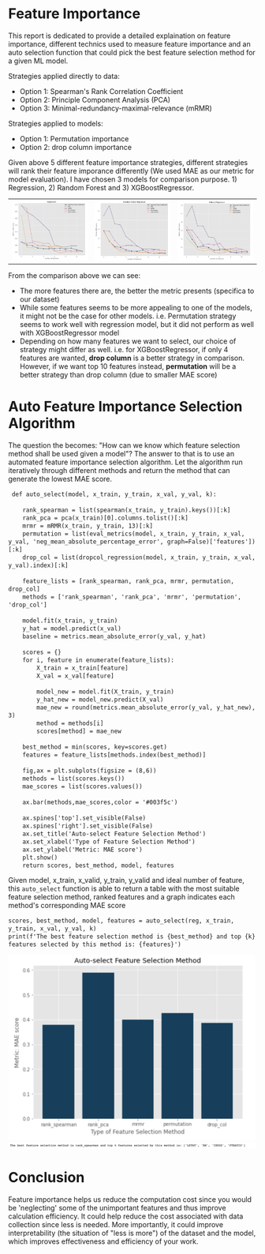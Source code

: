# Feature Importance

This report is dedicated to provide a detailed explaination on feature importance, different technics used to measure feature importance and an auto selection function that could pick the best feature selection method for a given ML model.

Strategies applied directly to data:
- Option 1: Spearman's Rank Correlation Coefficient
- Option 2: Principle Component Analysis (PCA)
- Option 3: Minimal-redundancy-maximal-relevance (mRMR)

Strategies applied to models:
- Option 1: Permutation importance
- Option 2: drop column importance


Given above 5 different feature importance strategies, different strategies will rank their feature imporance differently (We used MAE as our metric for model evaluation). I have chosen 3 models for comparison purpose. 1) Regression, 2) Random Forest and 3) XGBoostRegressor. 

<table border="0">
<tr valign="top" border="0">
<td border="0"><img src="image/Regression_comp.png" width="100%"></a></td>
<td border="0"><img src="image/RF_comp.png" width="100%"></a></td>	
<td border="0"><img src="image/XGBoostRegressor_comp.png" width="100%"></a></td>	
</tr>
</table>

From the comparison above we can see:
- The more features there are, the better the metric presents (specifica to our dataset)
- While some features seems to be more appealing to one of the models, it might not be the case for other models. i.e. Permutation strategy seems to work well with regression model, but it did not perform as well with XGBoostRegressor model
- Depending on how many features we want to select, our choice of strategy might differ as well. i.e. for XGBoostRegressor, if only 4 features are wanted, **drop column** is a better strategy in comparison. However, if we want top 10 features instead, **permutation** will be a better strategy than drop column (due to smaller MAE score)

# Auto Feature Importance Selection Algorithm

The question the becomes: "How can we know which feature selection method shall be used given a model"? The answer to that is to use an automated feature importance selection algorithm. Let the algorithm run iteratively through different methods and return the method that can generate the lowest MAE score. 
```
 def auto_select(model, x_train, y_train, x_val, y_val, k):
    
    rank_spearman = list(spearman(x_train, y_train).keys())[:k]
    rank_pca = pca(x_train)[0].columns.tolist()[:k]
    mrmr = mRMR(x_train, y_train, 13)[:k]
    permutation = list(eval_metrics(model, x_train, y_train, x_val, y_val, 'neg_mean_absolute_percentage_error', graph=False)['features'])[:k]
    drop_col = list(dropcol_regression(model, x_train, y_train, x_val, y_val).index)[:k]
    
    feature_lists = [rank_spearman, rank_pca, mrmr, permutation, drop_col]
    methods = ['rank_spearman', 'rank_pca', 'mrmr', 'permutation', 'drop_col']
    
    model.fit(x_train, y_train)
    y_hat = model.predict(x_val)
    baseline = metrics.mean_absolute_error(y_val, y_hat)

    scores = {}
    for i, feature in enumerate(feature_lists):
        X_train = x_train[feature] 
        X_val = x_val[feature]

        model_new = model.fit(X_train, y_train)
        y_hat_new = model_new.predict(X_val)
        mae_new = round(metrics.mean_absolute_error(y_val, y_hat_new), 3)
        method = methods[i]
        scores[method] = mae_new
        
    best_method = min(scores, key=scores.get)
    features = feature_lists[methods.index(best_method)]

    fig,ax = plt.subplots(figsize = (8,6))
    methods = list(scores.keys())
    mae_scores = list(scores.values())

    ax.bar(methods,mae_scores,color = '#003f5c')

    ax.spines['top'].set_visible(False)
    ax.spines['right'].set_visible(False)
    ax.set_title('Auto-select Feature Selection Method')
    ax.set_xlabel('Type of Feature Selection Method')
    ax.set_ylabel('Metric: MAE score')
    plt.show() 
    return scores, best_method, model, features
 ```

Given model, x_train, x_valid, y_train, y_valid and ideal number of feature, this `auto_select` function is able to return a table with the most suitable feature selection method, ranked features and a graph indicates each method's corresponding MAE score

```
scores, best_method, model, features = auto_select(reg, x_train, y_train, x_val, y_val, k)
print(f'The best feature selection method is {best_method} and top {k} features selected by this method is: {features}')
```

<img src="image/reg_selection.png" width="500">
<img src="image/result.png" width="1000">

# Conclusion

Feature importance helps us reduce the computation cost since you would be 'neglecting' some of the unimportant features and thus improve calculation efficiency. It could help reduce the cost associated with data collection since less is needed. More importantly, it could improve interpretability (the situation of "less is more") of the dataset and the model, which improves effectiveness and efficiency of your work. 

